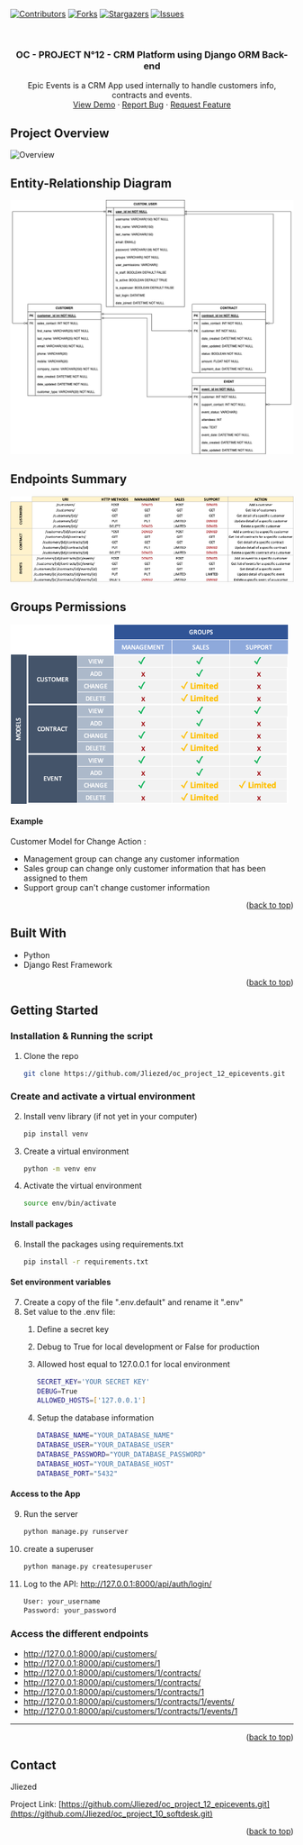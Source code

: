 <div id="top"></div>

<!-- PROJECT SHIELDS -->
<!--
*** I'm using markdown "reference style" links for readability.
*** Reference links are enclosed in brackets [ ] instead of parentheses ( ).
*** See the bottom of this document for the declaration of the reference variables
*** for contributors-url, forks-url, etc. This is an optional, concise syntax you may use.
*** https://www.markdownguide.org/basic-syntax/#reference-style-links
-->
[![Contributors][contributors-shield]][contributors-url]
[![Forks][forks-shield]][forks-url]
[![Stargazers][stars-shield]][stars-url]
[![Issues][issues-shield]][issues-url]



<!-- PROJECT LOGO -->
<br />
<div align="center">

<h3 align="center">OC - PROJECT N°12 - CRM Platform using Django ORM Back-end </h3>

  <p align="center">
   Epic Events is a CRM App used internally to handle customers info, contracts and events.
    <br />
    <a href="https://github.com/Jliezed/oc_project_12_epicevents">View Demo</a>
    ·
    <a href="https://github.com/Jliezed/oc_project_12_epicevents/issues">Report Bug</a>
    ·
    <a href="https://github.com/Jliezed/oc_project_12_epicevents/issues">Request Feature</a>
  </p>
</div>




<!-- ABOUT THE PROJECT -->
## Project Overview
![Overview](assets/oc_project_12_overview.gif)

## Entity-Relationship Diagram
![Diagram](assets/diagram.png)

## Endpoints Summary
![Authentication](assets/endpoints.png)

## Groups Permissions
![Access](assets/groups_permissions.png)
#### Example
Customer Model for Change Action :
- Management group can change any customer information
- Sales group can change only customer information that has been assigned to them
- Support group can't change customer information




<p align="right">(<a href="#top">back to top</a>)</p>



## Built With

* Python 
* Django Rest Framework

<p align="right">(<a href="#top">back to top</a>)</p>



<!-- GETTING STARTED -->
## Getting Started

### Installation & Running the script

1. Clone the repo
   ```sh
   git clone https://github.com/Jliezed/oc_project_12_epicevents.git
   ```

### Create and activate a virtual environment
2. Install venv library (if not yet in your computer)
   ```sh
   pip install venv
   ```
3. Create a virtual environment
   ```sh
   python -m venv env
   ```
4. Activate the virtual environment
   ```sh
   source env/bin/activate
   ```
#### Install packages
6. Install the packages using requirements.txt
   ```sh
   pip install -r requirements.txt
   ```
#### Set environment variables
7. Create a copy of the file ".env.default" and rename it ".env"
8. Set value to the .env file:
   1. Define a secret key
   2. Debug to True for local development or False for production
   3. Allowed host equal to 127.0.0.1 for local environment

      ```sh
      SECRET_KEY='YOUR SECRET KEY'
      DEBUG=True
      ALLOWED_HOSTS=['127.0.0.1']
      ```
   4. Setup the database information
      ```sh
      DATABASE_NAME="YOUR_DATABASE_NAME"
      DATABASE_USER="YOUR_DATABASE_USER"
      DATABASE_PASSWORD="YOUR_DATABASE_PASSWORD"
      DATABASE_HOST="YOUR_DATABASE_HOST"
      DATABASE_PORT="5432"
      ```
      
#### Access to the App
9. Run the server
   ```sh
   python manage.py runserver
   ```
10. create a superuser
    ```sh
    python manage.py createsuperuser
    ```
11. Log to the API: http://127.0.0.1:8000/api/auth/login/
    ```sh
    User: your_username
    Password: your_password
    ```
### Access the different endpoints
- http://127.0.0.1:8000/api/customers/
- http://127.0.0.1:8000/api/customers/1
- http://127.0.0.1:8000/api/customers/1/contracts/
- http://127.0.0.1:8000/api/customers/1/contracts/
- http://127.0.0.1:8000/api/customers/1/contracts/1
- http://127.0.0.1:8000/api/customers/1/contracts/1/events/
- http://127.0.0.1:8000/api/customers/1/contracts/1/events/1
---


<p align="right">(<a href="#top">back to top</a>)</p>



<!-- CONTACT -->
## Contact

Jliezed

Project Link: [https://github.com/Jliezed/oc_project_12_epicevents.git](https://github.com/Jliezed/oc_project_10_softdesk.git)

<p align="right">(<a href="#top">back to top</a>)</p>






<!-- MARKDOWN LINKS & IMAGES -->
<!-- https://www.markdownguide.org/basic-syntax/#reference-style-links -->
[contributors-shield]: https://img.shields.io/github/contributors/Jliezed/oc_project_12_epicevents.svg?style=for-the-badge
[contributors-url]: https://github.com/Jliezed/oc_project_12_epicevents/graphs/contributors
[forks-shield]: https://img.shields.io/github/forks/Jliezed/oc_project_12_epicevents.svg?style=for-the-badge
[forks-url]: https://github.com/Jliezed/oc_project_12_epicevents/network/members
[stars-shield]: https://img.shields.io/github/stars/Jliezed/oc_project_12_epicevents.svg?style=for-the-badge
[stars-url]: https://github.com/Jliezed/oc_project_12_epicevents/stargazers
[issues-shield]: https://img.shields.io/github/issues/Jliezed/oc_project_12_epicevents.svg?style=for-the-badge
[issues-url]: https://github.com/Jliezed/oc_project_12_epicevents/issues
[license-shield]: https://img.shields.io/github/license/Jliezed/oc_project_12_epicevents.svg?style=for-the-badge
[license-url]: https://github.com/Jliezed/oc_project_12_epicevents/blob/master/LICENSE.txt
[linkedin-shield]: https://img.shields.io/badge/-LinkedIn-black.svg?style=for-the-badge&logo=linkedin&colorB=555
[linkedin-url]: https://linkedin.com/in/linkedin_username
[product-screenshot]: images/screenshot.png
